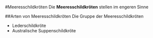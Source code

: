 #Meeresschildkröten
Die **Meeresschildkröten** stellen im engeren Sinne

##Arten von Meeresschildkröten
Die Gruppe der Meeresschildkröten
- Lederschildkröte
- Australische Suppenschildkröte